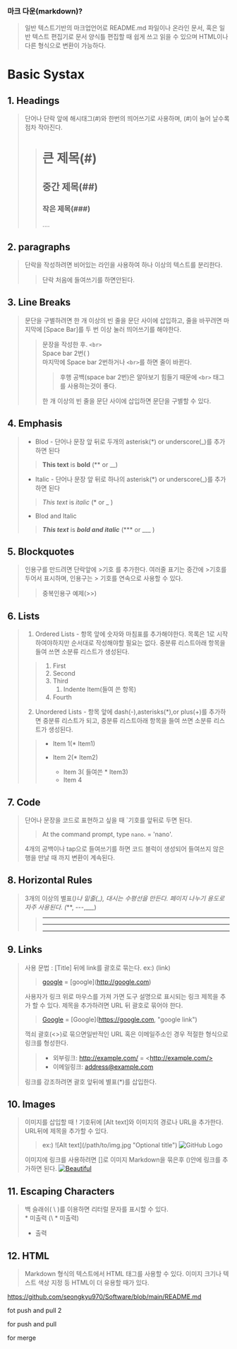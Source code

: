 ### 마크 다운(markdown)?
> 일반 텍스트기반의 마크업언어로 README.md 파일이나 온라인 문서, 혹은 일반 텍스트 편집기로 문서 양식틀 편집할 때 쉽게 쓰고 읽을 수 있으며 HTML이나 다른 형식으로 변환이 가능하다.

# Basic Systax
 
## 1. Headings

>단어나 단락 앞에 해시태그(#)와 한번의 띄어쓰기로 사용하며, (#)이 늘어 날수록 점차 작아진다.
>># 큰 제목(#)
>>## 중간 제목(##)
>>### 작은 제목(###)
>>....

## 2. paragraphs
>단락을 작성하려면 비어있는 라인을 사용하여 하나 이상의 텍스트를 분리한다.
>>단락 처음에 들여쓰기를 하면안된다.

## 3. Line Breaks
>문단을 구별하려면 한 개 이상의 빈 줄을 문단 사이에 삽입하고, 줄을 바꾸려면 마지막에 [Space Bar]를 두 번 이상 눌러 띄어쓰기를 해야한다.
>>문장을 작성한 후. `<br>`<br>
Space bar 2번( )  
마지막에 Space bar 2번하거나 `<br>`를 하면 줄이 바뀐다.
>>> 후행 공백(space bar 2번)은 알아보기 힘들기 때문에 `<br>` 태그를 사용하는것이 좋다.
>> 
>>한 개 이상의 빈 줄을 문단 사이에 삽입하면 문단을 구별할 수 있다.


## 4. Emphasis

>- Blod - 단어나 문장 앞 뒤로 두개의 asterisk(*) or underscore(_)를 추가하면 된다
>>**This text** is __bold__   (** or __)
>- Italic - 단어나 문장 앞 뒤로 하나의 asterisk(*) or underscore(_)를 추가하면 된다
>>*This text* is _italic_ (* or _ )
>- Blod and Italic
>>***This text*** is ___bold and italic___ (*** or ___ )

## 5. Blockquotes
> 인용구를 만드려면 단락앞에 >기호 를 추가한다.
> 여러줄 표기는 중간에 >기호를 두어서 표시하며, 인용구는 > 기호를 연속으로 사용할 수 있다.
>> 중복인용구 예제(>>)

## 6. Lists
> 1. Ordered Lists - 항목 앞에 숫자와 마침표를 추가해야한다. 목록은 1로 시작하여야하지만 순서대로 작성해야할 필요는 없다. 중분류 리스트아래 항목을 들여 쓰면 소분류 리스트가 생성된다.
>> 1. First 
>> 2. Second
>> 100. Third
>>      1. Indente Item(들여 쓴 항목)
>> 4. Fourth
>
>2. Unordered Lists - 항목 앞에 dash(-),asterisks(*),or plus(+)를 추가하면 중분류 리스트가 되고, 중분류 리스트아래 항목을 들여 쓰면 소분류 리스트가 생성된다.
>>* Item 1(* Item1)
>>
>>* Item 2(* Item2)
>>   * Item 3( 들여쓴 * Item3)
>>   * Item 4

## 7. Code
> 단어나 문장을 코드로 표현하고 싶을 때 `기호를 앞뒤로 두면 된다.
>> At the command prompt, type `nano`. = \'nano'.
>
> 4개의 공백이나 tap으로 들여쓰기를 하면 코드 블럭이 생성되어 들여쓰지 않은 행을 만날 때 까지 변환이 계속된다.

## 8. Horizontal Rules
> 3개의 이상의 별표(*)나 밑줄(_), 대시는 수평선을 만든다.
> 페이지 나누기 용도로 자주 사용된다.  (***, ---,___)
>> ---
>> ***
>> ___
## 9.  Links
>  사용 문법 : [Title] 뒤에 link를 괄호로 묶는다. ex:) (link)
>> [google](http://google.com) = \[google](http://google.com)
>
>사용자가 링크 위로 마우스를 가져 가면 도구 설명으로 표시되는 링크 제목을 추가 할 수 있다. 제목을 추가하려면 URL 뒤 괄호로 묶어야 한다.
>>[Google](https://google.com, "google link") = \[Google](https://google.com, "google link")  
>
>꺽쇠 괄호(<>)로 묶으면일반적인 URL 혹은 이메일주소인 경우 적절한 형식으로 링크를 형성한다.
>>* 외부링크: <http://example.com/>  = \<http://example.com/>
>>* 이메일링크: <address@example.com>
>
>링크를 강조하려면 괄호 앞뒤에 별표(*)를 삽입한다.

## 10. Images
>이미지를 삽입할 때 ! 기호뒤에 [Alt text]와 이미지의 경로나 URL을 추가한다.
>URL뒤에 제목을 추가할 수 있다.
>>ex:) \![Alt text]\(/path/to/img.jpg "Optional title")
![GitHub Logo](https://github.githubassets.com/images/modules/logos_page/Octocat.png "GitHub Logo")
>
>이미지에 링크를 사용하려면 []로 이미지 Markdown을 묶은후 ()안에 링크를 추가하면 된다.
[![Beautiful](https://user-images.githubusercontent.com/67774264/112475905-abbf4200-8db4-11eb-8fb0-169998c38fbd.jpg "Beautiful")](https://www.flickr.com/photos/stephcarter/1350656595/in/photolist-Qv3rFw-34mt9F-a9Cmfy-5Ha3Zi-9msKdv-o3hgjr-hWpUte-4WMsJ1-KUQ8N-deshUb-vssBD-6CQci6-8AFCiD-zsJWT-nNfsgB-dPDwZJ-bn9JGn-5HtSXY-6CUhAL-a4UTXB-ugPum-KUPSo-fBLNm-6CUmpy-4WMsc9-8a7D3T-83KJev-6CQ2bK-nNusHJ-a78rQH-nw3NvT-7aq2qf-8wwBso-3nNceh-ugSKP-4mh4kh-bbeeqH-a7biME-q3PtTf-brFpgb-cg38zw-bXMZc-nJPELD-f58Lmo-bXMYG-bz8AAi-bxNtNT-bXMYi-bXMY6-bXMYv/)
## 11. Escaping Characters
>백 슬래쉬( \ )를 이용하면 리터럴 문자를 표시할 수 있다.  
> \* 미출력  (\ * 미출력)
> * 출력  
>

## 12. HTML
> Markdown 형식의 텍스트에서 HTML 태그를 사용할 수 있다.
> 이미지 크기나 텍스트 색상 지정 등 HTML이 더 유용할 때가 있다.

 https://github.com/seongkyu970/Software/blob/main/README.md

fot push and pull 2

for push and pull

for merge
